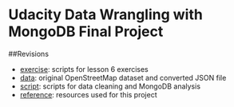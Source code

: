 # Udacity Data Wrangling with MongoDB Final Project


##Revisions
* [exercise](https://github.com/LiChangNY/Udacity_MongoDB/tree/master/exercise): scripts for lesson 6 exercises
* [data](https://github.com/LiChangNY/Udacity_MongoDB/tree/master/data): original OpenStreetMap dataset and converted JSON file
* [script](https://github.com/LiChangNY/Udacity_MongoDB/tree/master/script): scripts for data cleaning and MongoDB analysis
* [reference](https://github.com/LiChangNY/Udacity_MongoDB/tree/master/reference): resources used for this project

